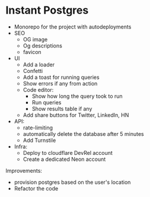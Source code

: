 # Instant Postgres

- Monorepo for the project with autodeployments
- SEO
  - OG image
  - Og descriptions
  - favicon
- UI
  - Add a loader
  - Confetti
  - Add a toast for running queries
  - Show errors if any from action
  - Code editor:
    - Show how long the query took to run
    - Run queries
    - Show results table if any
  - Add share buttons for Twitter, LinkedIn, HN
- API:
  - rate-limiting
  - automatically delete the database after 5 minutes
  - Add Turnstile 
- Infra:
  - Deploy to cloudflare DevRel account
  - Create a dedicated Neon account

Improvements:
- provision postgres based on the user's location
- Refactor the code